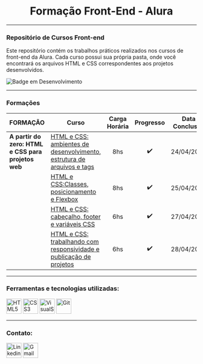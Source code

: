 <h1 align="center"> Formação Front-End - Alura </h1>

---
### Repositório de Cursos Front-end

Este repositório contém os trabalhos práticos realizados nos cursos de front-end da Alura. Cada curso possui sua própria pasta, onde você encontrará os arquivos HTML e CSS correspondentes aos projetos desenvolvidos.

![Badge em Desenvolvimento](http://img.shields.io/static/v1?label=STATUS&message=EM%20DESENVOLVIMENTO&color=GREEN&style=for-the-badge)


---
### Formações

| FORMAÇÃO | Curso | Carga Horária | Progresso | Data Conclusão |
|----------|-------|:---------------:|:-----------:|:----------------:|
| **A partir do zero: HTML e CSS para projetos web** | [HTML e CSS: ambientes de desenvolvimento, estrutura de arquivos e tags](https://github.com/JoaoLuizDev/Formacao-Front-End-Alura/tree/main/1-%20HTML%20e%20CSS%20-%20ambientes%20de%20desenvolvimento%2C%20estrutura%20de%20arquivos%20e%20tags) | 8hs | ✔️ | 24/04/2024 |
| | [HTML e CSS:Classes, posicionamento e Flexbox](https://github.com/JoaoLuizDev/Formacao-Front-End-Alura/tree/main/2-%20HTML%20e%20CSS%20Classes%2C%20posicionamento%20e%20Flexbox) | 8hs | ✔️ | 25/04/2024 |
| | [HTML e CSS: cabeçalho, footer e variáveis CSS](https://github.com/JoaoLuizDev/Formacao-Front-End-Alura/tree/main/3-%20HTML%20e%20CSS%20-%20cabe%C3%A7alho%2C%20footer%20e%20vari%C3%A1veis%20CSS) | 6hs | ✔️ | 27/04/2024  |
| | [HTML e CSS: trabalhando com responsividade e publicação de projetos](https://github.com/JoaoLuizDev/Formacao-Front-End-Alura/tree/main/4-%20HTML%20e%20CSS%20-%20trabalhando%20com%20responsividade%20e%20publica%C3%A7%C3%A3o%20de%20projetos) | 6hs | ✔️ | 28/04/2024 |


---
### Ferramentas e tecnologias utilizadas:
  <div style= "display:inline-block;">
    <img src="https://cdn.jsdelivr.net/gh/devicons/devicon/icons/html5/html5-original.svg" title="HTML5" alt="HTML5" width="40" height="40"/> 
    <img src="https://cdn.jsdelivr.net/gh/devicons/devicon/icons/css3/css3-original.svg" title="CSS3" alt="CSS3" width="40" height="40"/>
    <img src="https://cdn.jsdelivr.net/gh/devicons/devicon/icons/vscode/vscode-original.svg" title="VisualStudio Code" alt="VisualStudio Code" width="40" height="40"/>
    <img src="https://cdn.jsdelivr.net/gh/devicons/devicon/icons/git/git-original.svg" title="Git" alt="Git" width="40" height="40"/>
  </div>
  
<br>

---
### Contato:
  <div style="display=inline-block"> 
    <a href="https://www.linkedin.com/in/joaoluizbr/" target="_blank"><img height=40 title="Linkedin" alt="Linkedin" src="https://cdn.jsdelivr.net/gh/devicons/devicon/icons/linkedin/linkedin-original.svg" /></a> 
    <a href = "mailto:joaoluizcienciacomp@gmail.com"><img title="Gmail" alt="Gmail"  height=40 src="https://icongr.am/simple/gmail.svg?size=128&color=currentColor&colored=true" target="_blank"></a>
  </div>
